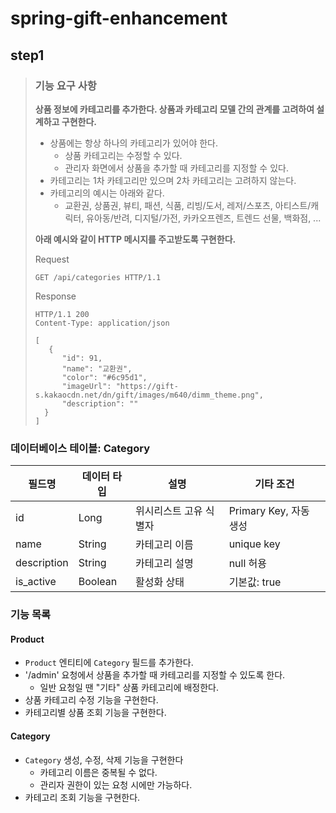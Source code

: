 # spring-gift-enhancement

## step1
> ### 기능 요구 사항
> **상품 정보에 카테고리를 추가한다. 상품과 카테고리 모델 간의 관계를 고려하여 설계하고 구현한다.**
> - 상품에는 항상 하나의 카테고리가 있어야 한다.
>   - 상품 카테고리는 수정할 수 있다.
>   - 관리자 화면에서 상품을 추가할 때 카테고리를 지정할 수 있다.
> - 카테고리는 1차 카테고리만 있으며 2차 카테고리는 고려하지 않는다. 
> - 카테고리의 예시는 아래와 같다.
>   - 교환권, 상품권, 뷰티, 패션, 식품, 리빙/도서, 레저/스포츠, 아티스트/캐릭터, 유아동/반려, 디지털/가전, 카카오프렌즈, 트렌드 선물, 백화점, ...
>   
> **아래 예시와 같이 HTTP 메시지를 주고받도록 구현한다.**
> 
> Request
> ```
> GET /api/categories HTTP/1.1
> ```
> Response
> ```
> HTTP/1.1 200
> Content-Type: application/json
> 
> [
>    {
>       "id": 91,
>       "name": "교환권",
>       "color": "#6c95d1",
>       "imageUrl": "https://gift-s.kakaocdn.net/dn/gift/images/m640/dimm_theme.png",
>       "description": ""
>   }
> ]
> ```

### 데이터베이스 테이블: Category
| 필드명         | 데이터 타입  | 설명           | 기타 조건              |
|-------------|---------|--------------|--------------------|
| id          | Long    | 위시리스트 고유 식별자 | Primary Key, 자동 생성 |
| name        | String  | 카테고리 이름      | unique key         |
| description | String  | 카테고리 설명      | null 허용            |
| is_active   | Boolean     | 활성화 상태      | 기본값: true    |

### 기능 목록
#### Product
- `Product` 엔티티에 `Category` 필드를 추가한다. 
- '/admin' 요청에서 상품을 추가할 때 카테고리를 지정할 수 있도록 한다.
  - 일반 요청일 땐 "기타" 상품 카테고리에 배정한다.
- 상품 카테고리 수정 기능을 구현한다.
- 카테고리별 상품 조회 기능을 구현한다.

#### Category
- `Category` 생성, 수정, 삭제 기능을 구현한다
  - 카테고리 이름은 중복될 수 없다.
  - 관리자 권한이 있는 요청 시에만 가능하다.
- 카테고리 조회 기능을 구현한다.